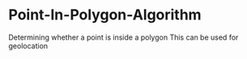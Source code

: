 # Point-In-Polygon-Algorithm
Determining whether a point is inside a polygon
This can be used for geolocation
